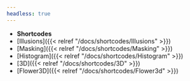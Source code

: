 ```yaml
---
headless: true
---
```


- **Shortcodes**
- [Illusions]({{< relref "/docs/shortcodes/Illusions" >}})
- [Masking]({{< relref "/docs/shortcodes/Masking" >}})
- [Histogram]({{< relref "/docs/shortcodes/Histogram" >}})
- [3D]({{< relref "/docs/shortcodes/3D" >}})
- [Flower3D]({{< relref "/docs/shortcodes/Flower3d" >}})
<br />
